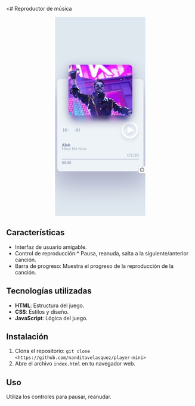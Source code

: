 <# Reproductor de música

<div align="center">
   <img src="img/miniplayer.jpg" width="242" height="535">
</div>


## Características

- Interfaz de usuario amigable.
- Control de reproducción:* Pausa, reanuda, salta a la siguiente/anterior canción.
- Barra de progreso: Muestra el progreso de la reproducción de la canción.

## Tecnologías utilizadas

- **HTML**: Estructura del juego.
- **CSS**: Estilos y diseño.
- **JavaScript**: Lógica del juego.

## Instalación

1. Clona el repositorio: `git clone <https://github.com/nanditavelasquez/player-mini>`
2. Abre el archivo `index.html` en tu navegador web.

## Uso

Utiliza los controles para pausar, reanudar.